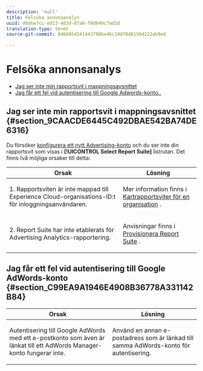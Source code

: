 ```yaml
---
description: 'null'
title: Felsöka annonsanalys
uuid: d0abe7cc-ed13-4d3d-87a6-f0d649c7ad2d
translation-type: tm+mt
source-git-commit: 8d6685d241443798be46c19d70d8150d222ab9e8

---
```



# Felsöka annonsanalys

* [Jag ser inte min rapportsvit i mappningsavsnittet](/help/integrate/c-advertising-analytics/c-adanalytics-workflow/aa-troubleshooting.md#section_9CAACDE6445C492DBAE542BA74DE6316)
* [Jag får ett fel vid autentisering till Google Adwords-konto..](/help/integrate/c-advertising-analytics/c-adanalytics-workflow/aa-troubleshooting.md#section_C99EA9A1946E4908B36778A331142B84)

## Jag ser inte min rapportsvit i mappningsavsnittet {#section_9CAACDE6445C492DBAE542BA74DE6316}

Du försöker [konfigurera ett nytt Advertising-konto](/help/integrate/c-advertising-analytics/c-adanalytics-workflow/aa-create-ad-account.md) och du ser inte din rapportsvit som visas i **[!UICONTROL Select Report Suite]** listrutan. Det finns två möjliga orsaker till detta:

<table id="table_271D7E817B4C44818717A47C3223E592"> 
 <thead> 
  <tr> 
   <th colname="col1" class="entry"> Orsak </th> 
   <th colname="col2" class="entry"> Lösning </th> 
  </tr>
 </thead>
 <tbody> 
  <tr> 
   <td colname="col1"> <p>1. Rapportsviten är inte mappad till Experience Cloud-organisations-ID:t för inloggningsanvändaren. </p> </td> 
   <td colname="col2"> <p>Mer information finns i <a href="https://docs.adobe.com/content/help/en/core-services/interface/about-core-services/report-suite-mapping.html"  > Kartrapportsviter för en organisation</a> . </p> </td> 
  </tr> 
  <tr> 
   <td colname="col1"> <p>2. Report Suite har inte etablerats för Advertising Analytics-rapportering. </p> </td> 
   <td colname="col2"> <p>Anvisningar finns i <a href="/help/integrate/c-advertising-analytics/c-adanalytics-workflow/aa-provision-rs.md"  > Provisionera Report Suite</a> . </p> </td> 
  </tr> 
 </tbody> 
</table>

## Jag får ett fel vid autentisering till Google AdWords-konto {#section_C99EA9A1946E4908B36778A331142B84}

<table id="table_F1C1192BF40C43CE8600B1BB417A7269"> 
 <thead> 
  <tr> 
   <th colname="col1" class="entry"> Orsak </th> 
   <th colname="col2" class="entry"> Lösning </th> 
  </tr>
 </thead>
 <tbody> 
  <tr> 
   <td colname="col1"> <p>Autentisering till Google AdWords med ett e-postkonto som även är länkat till ett AdWords Manager-konto fungerar inte. </p> </td> 
   <td colname="col2"> <p>Använd en annan e-postadress som är länkad till samma AdWords-konto för autentisering. </p> </td> 
  </tr> 
 </tbody> 
</table>

